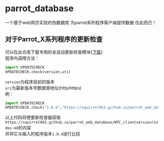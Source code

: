 # parrot_database
一个基于web网页实现的伪数据库
为parrot系列程序客户端提供数据
仅此而已！
## 对于Parrot_X系列程序的更新检查
可以在此仓库下载专用的全自动更新检查模块{[下载](updatechecker)}  
程序内调用方法：
```python
import UPDATECHECK
UPDATECHECK.check(version,uri)
``` 
 `version`为程序目前的版本  
 `uri`为最新版本号数据源地址(http/https)  
例：  
```python
import UPDATECHECK
UPDATECHECK.check("1.0.4","https://squirrel963.github.io/parrot_web_database/WTC_clientversion/index.md")
``` 
以上代码将使更新检查器获取`https://squirrel963.github.io/parrot_web_database/WTC_clientversion/index.md`的内容  
并将它与输入的程序版本`1.0.4`进行比较  
